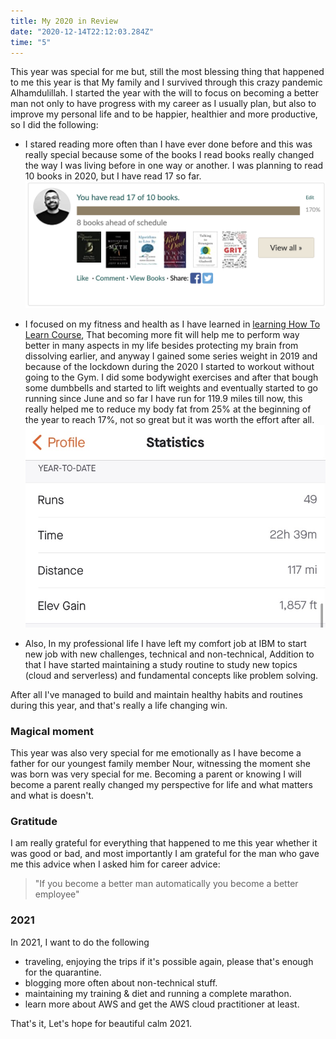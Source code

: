 ```yaml
---
title: My 2020 in Review
date: "2020-12-14T22:12:03.284Z"
time: "5"
---
```


This year was special for me but, still the most blessing thing that happened to me this year is that My family and I survived through this crazy pandemic Alhamdulillah.
I started the year with the will to focus on becoming a better man not only to have progress with my career as I usually plan, but also to improve my personal life and to be happier, healthier and more productive, so I did the following:
- I stared reading more often than I have ever done before and this was really special because some of the books I read books really changed the way I was living before in one way or another.
  I was planning to read 10 books in 2020, but I have read 17 so far.
  ![Mustafa's reading challenge](reading-challenge.png)

- I focused on my fitness and health as I have learned in [learning How To Learn Course](https://www.coursera.org/learn/learning-how-to-learn), That becoming more fit will help me to perform way better in many aspects in my life besides protecting my brain from dissolving earlier, and anyway I gained some series weight in 2019 
and because of the lockdown during the 2020 I started to workout without going to the Gym. 
  I did some bodywight exercises and after that bough some dumbbells and started to lift weights and eventually started to go running since June and so far I have run for 119.9 miles till now, this really helped me to reduce my body fat from 25% at the beginning of the year to reach 17%, not so great but it was worth the effort after all.
  ![Mustafa's reading challenge](running-challenge.jpg)
  
- Also, In my professional life I have left my comfort job at IBM to start new job with new challenges, technical and non-technical,
Addition to that I have started maintaining a study routine to study new topics (cloud and serverless) and fundamental concepts like problem solving.

After all I've managed to build and maintain healthy habits and routines during this year, and that's really a life changing win.

### Magical moment
This year was also very special for me emotionally as I have become a father for our youngest family member Nour, witnessing the moment she was born was very special for me.
Becoming a parent or knowing I will become a parent really changed my perspective for life and what matters and what is doesn't.

### Gratitude
I am really grateful for everything that happened to me this year whether it was good or bad,
and most importantly I am grateful for the man who gave me this advice when I asked him for career advice:
> "If you become a better man automatically you become a better employee"

### 2021

In 2021, I want to do the following

- traveling, enjoying the trips if it's possible again, please that's enough for the quarantine.
- blogging more often about non-technical stuff.
- maintaining my training & diet and running a complete marathon.
- learn more about AWS and get the AWS cloud practitioner at least.

That's it, Let's hope for beautiful calm 2021.
